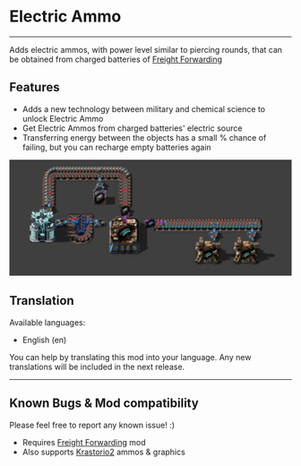 # **Electric Ammo**

---

Adds electric ammos, with power level similar to piercing rounds, that can be obtained from charged batteries of [Freight Forwarding](https://mods.factorio.com/mod/FreightForwarding)

## Features

- Adds a new technology between military and chemical science to unlock Electric Ammo
- Get Electric Ammos from charged batteries' electric source
- Transferring energy between the objects has a small % chance of failing, but you can recharge empty batteries again

![showcase-electric-ammo](https://github.com/RedRafe/electric-ammo/blob/main/archive/showcase.png?raw=true)

## Translation
Available languages:
- English (en)

You can help by translating this mod into your language. Any new translations will be included in the next release.

---

## Known Bugs & Mod compatibility
Please feel free to report any known issue! :) 

- Requires [Freight Forwarding](https://mods.factorio.com/mod/FreightForwarding) mod
- Also supports [Krastorio2](https://mods.factorio.com/mod/Krastorio2) ammos & graphics
